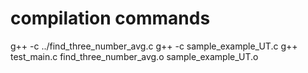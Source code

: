 # compilation commands
  g++ -c ../find_three_number_avg.c
  g++ -c sample_example_UT.c
  g++ test_main.c find_three_number_avg.o sample_example_UT.o
